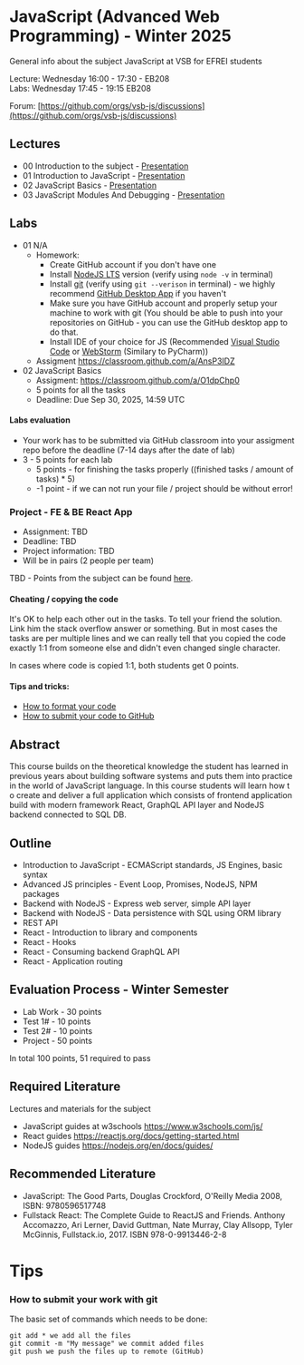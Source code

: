 # JavaScript (Advanced Web Programming) - Winter 2025
General info about the subject JavaScript at VSB for EFREI students

Lecture: Wednesday 16:00 - 17:30 - EB208  
Labs: Wednesday 17:45 - 19:15 EB208

Forum: [https://github.com/orgs/vsb-js/discussions](https://github.com/orgs/vsb-js/discussions)

## Lectures
- 00 Introduction to the subject - [Presentation](https://docs.google.com/presentation/d/10Y7u35mF8S32uy942o9mtZNLY0iJNgf1WloEZlPWZsM/edit?usp=sharing)
- 01 Introduction to JavaScript - [Presentation](https://docs.google.com/presentation/d/1CAApESNhalJbIfRwQtjunGFLzTpUh--O9_KV7pmEFaM/edit?usp=sharing)
- 02 JavaScript Basics - [Presentation](https://docs.google.com/presentation/d/1h0pjfksLmPbtpQ1hZddxFFiONCChRvZb7Tl1JbGmnYc/edit?usp=sharing)
- 03 JavaScript Modules And Debugging - [Presentation](https://docs.google.com/presentation/d/1TZAWmevqWaCagwe491Que-kAPpnZkpjk9c-rIftwn5c/edit?usp=sharing)

## Labs
- 01 N/A
  -  Homework:
      - Create GitHub account if you don't have one
      - Install [NodeJS LTS](https://nodejs.org/en/) version (verify using `node -v` in terminal)
      - Install [git](https://desktop.github.com/) (verify using `git --verison` in terminal) - we highly recommend [GitHub Desktop App](https://desktop.github.com/) if you haven't 
      - Make sure you have GitHub account and properly setup your machine to work with git (You should be able to push into your repositories on GitHub - you can use the GitHub desktop app to do that.
      - Install IDE of your choice for JS (Recommended [Visual Studio Code](https://code.visualstudio.com/) or [WebStorm](https://www.jetbrains.com/webstorm/) (Similary to PyCharm))
  -  Assigment https://classroom.github.com/a/AnsP3IDZ
- 02 JavaScript Basics
  - Assigment: https://classroom.github.com/a/O1dpChp0
  - 5 points for all the tasks
  - Deadline: Due Sep 30, 2025, 14:59 UTC

#### Labs evaluation
- Your work has to be submitted via GitHub classroom into your assigment repo before the deadline (7-14 days after the date of lab)
- 3 - 5  points for each lab 
  - 5 points - for finishing the tasks properly ((finished tasks / amount of tasks) * 5)
  - -1 point - if we can not run your file / project should be without error! 

### Project - FE & BE React App
- Assignment: TBD
- Deadline: TBD
- Project information: TBD
- Will be in pairs (2 people per team)   

TBD - Points from the subject can be found [here]().

  
#### Cheating / copying the code
It's OK to help each other out in the tasks. To tell your friend the solution. Link him the stack overflow answer or something. But in most cases the tasks are per multiple lines and we can really tell that you copied the code exactly 1:1 from someone else and didn't even changed single character.

In cases where code is copied 1:1, both students get 0 points.

#### Tips and tricks:
- [How to format your code](https://github.com/vsb-js/forum-2021-winter/discussions/2)
- [How to submit your code to GitHub](https://github.com/vsb-js/forum-2023-winter/discussions/3)


## Abstract
This course builds on the theoretical knowledge the student has learned in previous years about building software systems and puts them into practice in the world of JavaScript language. In this course students will learn how t
o create and deliver a full application which consists of frontend application build with modern framework React, GraphQL API layer and NodeJS backend connected to SQL DB.

## Outline
- Introduction to JavaScript - ECMAScript standards, JS Engines, basic syntax
- Advanced JS principles - Event Loop, Promises, NodeJS, NPM packages
- Backend with NodeJS - Express web server, simple API layer
- Backend with NodeJS - Data persistence with SQL using ORM library
- REST API
- React - Introduction to library and components
- React - Hooks
- React - Consuming backend GraphQL API
- React - Application routing 


## Evaluation Process - Winter Semester
- Lab Work - 30 points
- Test 1# - 10 points
- Test 2# - 10 points
- Project - 50 points

In total 100 points, 51 required to pass 

## Required Literature
Lectures and materials for the subject  
- JavaScript guides at w3schools https://www.w3schools.com/js/  
- React guides https://reactjs.org/docs/getting-started.html  
- NodeJS guides https://nodejs.org/en/docs/guides/

## Recommended Literature
- JavaScript: The Good Parts, Douglas Crockford, O'Reilly Media 2008, ISBN: 9780596517748
- Fullstack React: The Complete Guide to ReactJS and Friends. Anthony Accomazzo, Ari Lerner, David Guttman, Nate Murray, Clay Allsopp, Tyler McGinnis, Fullstack.io, 2017.  ISBN 978-0-9913446-2-8

# Tips 

### How to submit your work with git
The basic set of commands which needs to be done:
```
git add * we add all the files
git commit -m "My message" we commit added files
git push we push the files up to remote (GitHub)
```
